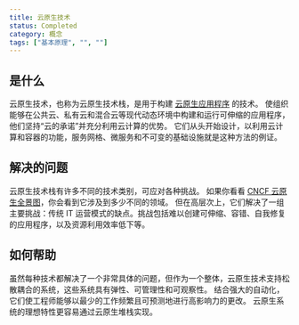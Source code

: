 ```yaml
---
title: 云原生技术
status: Completed
category: 概念
tags: ["基本原理", "", ""]
---
```


## 是什么

云原生技术，也称为云原生技术栈，是用于构建 [云原生应用程序](/zh-cn/cloud-native-apps/) 的技术。
使组织能够在公共云、私有云和混合云等现代动态环境中构建和运行可伸缩的应用程序，他们坚持“云的承诺”并充分利用云计算的优势。
它们从头开始设计，以利用云计算和容器的功能，服务网格、微服务和不可变的基础设施就是这种方法的例证。

## 解决的问题

云原生技术栈有许多不同的技术类别，可应对各种挑战。
如果你看看 [CNCF 云原生全景图](https://landscape.cncf.io/)，你会看到它涉及到多少不同的领域。
但在高层次上，它们解决了一组主要挑战：传统 IT 运营模式的缺点。挑战包括难以创建可伸缩、容错、自我修复的应用程序，以及资源利用效率低下等。

## 如何帮助

虽然每种技术都解决了一个非常具体的问题，但作为一个整体，云原生技术支持松散耦合的系统，这些系统具有弹性、可管理性和可观察性。
结合强大的自动化，它们使工程师能够以最少的工作频繁且可预测地进行高影响力的更改。
云原生系统的理想特性更容易通过云原生堆栈实现。
